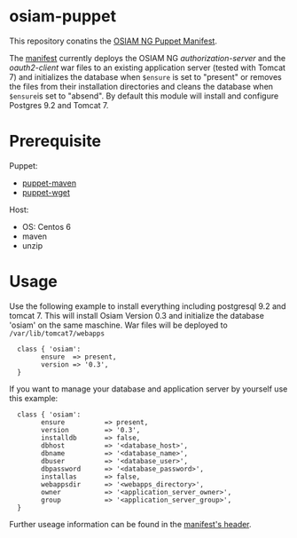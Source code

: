 osiam-puppet
============

This repository conatins the [OSIAM NG Puppet Manifest](manifests/init.pp).

The [manifest](manifests/init.pp) currently deploys the OSIAM NG *authorization-server* and the *oauth2-client* war files to an existing application server (tested with Tomcat 7) and initializes the database when `$ensure` is set to "present" or removes the files from their installation directories and cleans the database when `$ensure`is set to "absend". By default this module will install and configure Postgres 9.2 and Tomcat 7.

Prerequisite
============
Puppet:
* [puppet-maven](https://github.com/maestrodev/puppet-maven)
* [puppet-wget](https://github.com/maestrodev/puppet-wget)

Host:
* OS: Centos 6
* maven
* unzip

Usage
============
Use the following example to install everything including postgresql 9.2 and tomcat 7. This will install Osiam Version 0.3 and initialize the database 'osiam' on the same maschine. War files will be deployed to `/var/lib/tomcat7/webapps`
```puppet
  class { 'osiam':
        ensure  => present,
        version => '0.3',
  }
```
If you want to manage your database and application server by yourself use this example:
```puppet
  class { 'osiam':
        ensure          => present,
        version         => '0.3',
        installdb       => false,
        dbhost          => '<database_host>',
        dbname          => '<database_name>',
        dbuser          => '<database_user>',
        dbpassword      => '<database_password>',
        installas       => false,
        webappsdir      => '<webapps_directory>',
        owner           => '<application_server_owner>',
        group           => '<application_server_group>',
  }
```

Further useage information can be found in the [manifest's header](manifests/init.pp).
